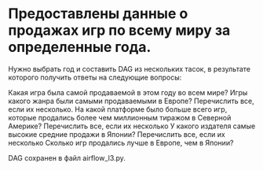 # Предоставлены данные о продажах игр по всему миру за определенные года. 

Нужно выбрать год и составить DAG из нескольких тасок, в результате которого получить ответы на следующие вопросы:

Какая игра была самой продаваемой в этом году во всем мире?
Игры какого жанра были самыми продаваемыми в Европе? Перечислить все, если их несколько.
На какой платформе было больше всего игр, которые продались более чем миллионным тиражом в Северной Америке?
Перечислить все, если их несколько
У какого издателя самые высокие средние продажи в Японии?
Перечислить все, если их несколько
Сколько игр продались лучше в Европе, чем в Японии?

DAG сохранен в файл airflow_l3.py.
